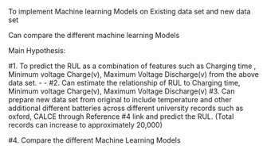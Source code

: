 To implement Machine learning Models on Existing data set and new data set 


Can compare the different machine learning Models

Main Hypothesis:

#1. To predict the RUL as a combination of features such as Charging time , Minimum 
voltage Charge(v), Maximum Voltage Discharge(v) from the above data set.  - - 
#2. Can estimate the relationship of RUL to Charging time, Minimum voltage Charge(v), 
Maximum Voltage Discharge(v) 
#3. Can prepare new data set from original to include temperature and other additional 
different batteries across different university records such as oxford, CALCE through 
Reference #4 link and predict the RUL. (Total records can increase to approximately 
20,000)

#4. Compare the different Machine Learning Models
